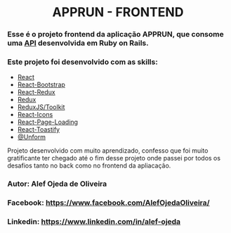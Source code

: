 
<h1 align="center">
  APPRUN - FRONTEND
</h1>

### Esse é o projeto frontend da aplicação APPRUN, que consome uma [API](https://github.com/nemuba/apprun-backend) desenvolvida em Ruby on Rails.

### Este projeto foi desenvolvido com as skills:

* [React](https://reactjs.org/)
* [React-Bootstrap](https://react-bootstrap.github.io/)
* [React-Redux](https://react-redux.js.org/)
* [Redux](https://redux.js.org/)
* [ReduxJS/Toolkit](https://redux-toolkit.js.org/)
* [React-Icons](https://react-icons.github.io/react-icons/)
* [React-Page-Loading](https://github.com/codefacebook/react-page-loading)
* [React-Toastify](https://fkhadra.github.io/react-toastify/)
* [@Unform](https://unform.dev/)

Projeto desenvolvido com muito aprendizado, confesso que foi muito gratificante ter chegado até o fim desse projeto onde passei por todos os desafios tanto no back como no frontend da apliacação.

### Autor: Alef Ojeda de Oliveira
### Facebook: https://www.facebook.com/AlefOjedaOliveira/
### Linkedin: https://www.linkedin.com/in/alef-ojeda